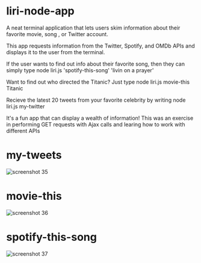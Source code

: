 # liri-node-app

A neat terminal application that lets users skim information about their favorite movie, song , or Twitter account.

This app requests information from the Twitter, Spotify, and OMDb APIs and displays it to the user from the terminal.

If the user wants to find out info about their favorite song, then they can simply type node liri.js 'spotify-this-song' 'livin on a prayer'

Want to find out who directed the Titanic? Just type node liri.js movie-this Titanic

Recieve the latest 20 tweets from your favorite celebrity by writing node liri.js my-twitter

It's a fun app that can display a wealth of information! This was an exercise in performing GET requests with Ajax calls and learing how to work with different APIs


# my-tweets
![screenshot 35](https://user-images.githubusercontent.com/21977931/29147212-b192608a-7d33-11e7-91ef-5fac0d45c494.png)

# movie-this
![screenshot 36](https://user-images.githubusercontent.com/21977931/29147289-04708908-7d34-11e7-8042-6b655ca4b647.png)

# spotify-this-song
![screenshot 37](https://user-images.githubusercontent.com/21977931/29147335-5a9770bc-7d34-11e7-94a9-b07b5c3b0a32.png)
